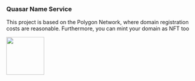 ### Quasar Name Service
This project is based on the Polygon Network, where domain registration costs are reasonable. Furthermore, you can mint your domain as NFT too


<img width="100" src="https://imgur.com/QrFjlNH" />